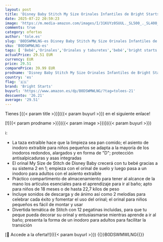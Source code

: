 ```yaml
---
layout: post
title: 'Disney Baby Stitch My Size Orinales Infantiles de Bright Starts  Orinal Bebé 2 en 1 con Sonido de Descarga  Asiento Extraíble y Pegatinas  Para Niños Desde 18 Meses'
date: 2025-07-22 20:59:23
image: 'https://m.media-amazon.com/images/I/31KUYz0SUUL._SL500_._SL400_.jpg'
comments: true
category: ofertas
author: 'tole.es'
slug: 'B0DSWMWLNG-es Disney Baby Stitch My Size Orinales Infantiles de Bright...'
sku: 'B0DSWMWLNG-es'
tags: [ 'Bebé','Orinales','Orinales y taburetes','bebé','bright starts','🇪🇸', ]
actualPrice: 29.51 EUR
currency: EUR
price: 29.51
comparePrice: 39.99 EUR
prodname: 'Disney Baby Stitch My Size Orinales Infantiles de Bright Starts  Orinal Bebé 2 en 1 con Sonido de Descarga  Asiento Extraíble y Pegatinas  Para Niños Desde 18 Meses'
country: 'es'
flag: '🇪🇸'
brand: 'Bright Starts'
buyurl: 'https://www.amazon.es/dp/B0DSWMWLNG/?tag=tolees-21'
descuento: '26.21'
average: '29.51'
---
```


Tienes [{{< param title >}}]({{< param buyurl >}}) en el siguiente enlace!

[![{{< param prodname >}}]({{< param image >}})]({{< param buyurl >}})

ℹ️:

- La taza extraíble hace que la limpieza sea pan comido; el asiento de inodoro extraíble para niños pequeños se adapta a la mayoría de los inodoros redondos, alargados y en forma de "D"; protección antisalpicaduras y asas integradas
- El orinal My Size de Stitch de Disney Baby crecerá con tu bebé gracias a su sistema 2 en 1; empieza con el orinal de suelo y luego pasa a un inodoro para adultos con el asiento extraíble
- Práctico compartimento de almacenamiento para tener al alcance de la mano los artículos esenciales para el aprendizaje para ir al baño; apto para niños de 18 meses o de hasta 22,7 kilos de peso
- Incluye sonidos de descarga y de ánimo así como 2 melodías para celebrar cada éxito y fomentar el uso del orinal; el orinal para niños pequeños es fácil de montar y usar
- Divertida temática de Stitch con 12 pegatinas incluidas, para que tu peque pueda decorar su orinal y entusiasmarse mientras aprende a ir al baño; presenta la forma de un inodoro para adultos para facilitar la transición

[🛒 Accede a la oferta!!]({{< param buyurl >}})
{{<world>}}B0DSWMWLNG{{</world>}}
